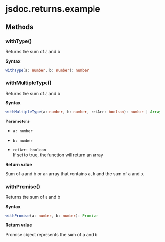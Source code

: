 # jsdoc.returns.example

## Methods

### withType()

Returns the sum of a and b

**Syntax**

```typescript
withType(a: number, b: number): number
```

### withMultipleType()

Returns the sum of a and b

**Syntax**

```typescript
withMultipleType(a: number, b: number, retArr: boolean): number | Array
```

**Parameters**

- `a: number`

- `b: number`

- `retArr: boolean`<br/>
  If set to true, the function will return an array

**Return value**

Sum of a and b or an array that contains a, b and the sum of a and b.

### withPromise()

Returns the sum of a and b

**Syntax**

```typescript
withPromise(a: number, b: number): Promise
```

**Return value**

Promise object represents the sum of a and b
